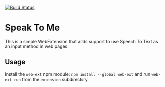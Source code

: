 [![Build Status](https://travis-ci.org/mozilla/speaktome.svg?branch=master)](https://travis-ci.org/mozilla/speaktome)

# Speak To Me

This is a simple WebExtension that adds support to use Speech To Text
as an input method in web pages.

## Usage

Install the `web-ext` npm module: `npm install --global web-ext` and
run `web-ext run` from the `extension` subdirectory.
